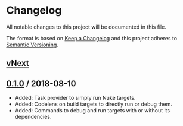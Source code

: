 # Changelog
All notable changes to this project will be documented in this file.

The format is based on [Keep a Changelog](http://keepachangelog.com/en/1.0.0/)
and this project adheres to [Semantic Versioning](http://semver.org/spec/v2.0.0.html).

## [vNext]

## [0.1.0] / 2018-08-10
- Added: Task provider to simply run Nuke targets.
- Added: Codelens on build targets to directly run or debug them.
- Added: Commands to debug and run targets with or without its dependencies.

[vNext]: https://github.com/nuke-build/vscode/compare/0.1.0...HEAD
[0.1.0]: https://github.com/nuke-build/vscode/tree/0.1.0


